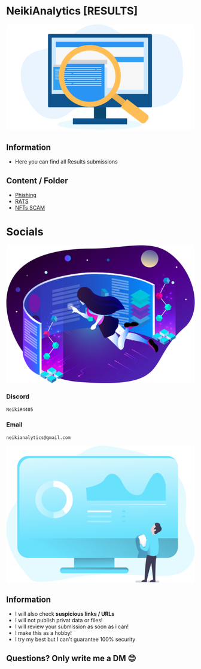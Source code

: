 # NeikiAnalytics [RESULTS]

[![](https://github.com/NeikiDev/NeikiAnalytics/blob/main/assets/testing.png)](#)

## Information
- Here you can find all Results submissions

## Content / Folder

- [Phishing](https://github.com/NeikiDev/NeikiAnalytics/tree/main/results/phishing)
- [RATS](https://github.com/NeikiDev/NeikiAnalytics/tree/main/results/rats)
- [NFTs SCAM](https://github.com/NeikiDev/NeikiAnalytics/tree/main/results/nfts-scam)

# Socials

[![](https://github.com/NeikiDev/NeikiAnalytics/blob/main/assets/design-and-development-process.png)](#)

### Discord
```
Neiki#4405 
```

### Email
```
neikianalytics@gmail.com 
```
[![](https://github.com/NeikiDev/NeikiAnalytics/blob/main/assets/banner.png)](#)

## Information
- I will also check **suspicious links / URLs**
- I will not publish privat data or files!
- I will review your submission as soon as i can!
- I make this as a hobby!
- I try my best but I can't guarantee 100% security

## Questions? Only write me a DM 😊
